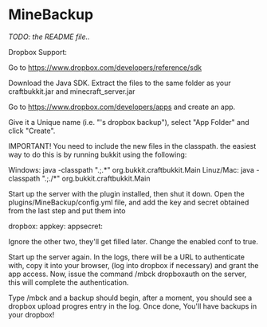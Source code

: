 MineBackup
==========

*TODO: the README file..*

Dropbox Support:

Go to https://www.dropbox.com/developers/reference/sdk

Download the Java SDK. Extract the files to the same folder as your craftbukkit.jar and minecraft_server.jar

Go to https://www.dropbox.com/developers/apps and create an app.

Give it a Unique name (i.e. "<my name>'s dropbox backup"), select "App Folder" and click "Create".

IMPORTANT!
You need to include the new files in the classpath. the easiest way to do this is by running bukkit using the following:

Windows:
java  -classpath ".;.\*" org.bukkit.craftbukkit.Main
Linuz/Mac:
java  -classpath ".;./*" org.bukkit.craftbukkit.Main

Start up the server with the plugin installed, then shut it down. Open the plugins/MineBackup/config.yml file, and add the key and secret obtained from the last step and put them into 

dropbox:
	appkey:
	appsecret: 
	
Ignore the other two, they'll get filled later.
Change the enabled conf to true.

Start up the server again. In the logs, there will be a URL to authenticate with, copy it into your browser, (log into dropbox if necessary) and grant the app access.
Now, issue the command 
	/mbck dropboxauth
on the server, this will complete the authentication.

Type /mbck and a backup should begin, after a moment, you should see a dropbox upload progres entry in the log. Once done, You'll have backups in your dropbox!